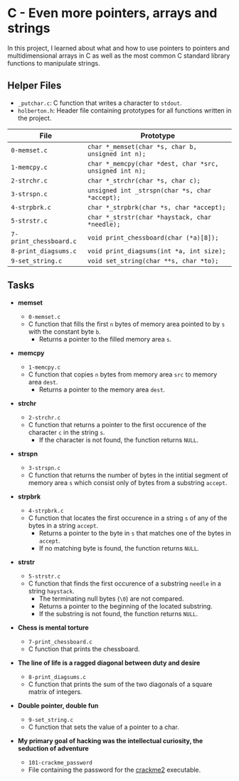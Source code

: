# C - Even more pointers, arrays and strings
In this project, I learned about what and how to use pointers to pointers and multidimensional arrays in C as well as the most common C standard library functions to manipulate strings.

## Helper Files

* `_putchar.c`: C function that writes a character to `stdout`.
* `holberton.h`: Header file containing prototypes for all functions written in the project.

| File         | Prototype                                               |
| ------------ | ------------------------------------------------------- |
| `0-memset.c` | `char *_memset(char *s, char b, unsigned int n);`       |
| `1-memcpy.c` | `char *_memcpy(char *dest, char *src, unsigned int n);` |
| `2-strchr.c` | `char *_strchr(char *s, char c);`                       |
| `3-strspn.c` | `unsigned int _strspn(char *s, char *accept);`          |
| `4-strpbrk.c` | `char *_strpbrk(char *s, char *accept);`               |
| `5-strstr.c` | `char *_strstr(char *haystack, char *needle);`          |
| `7-print_chessboard.c` | `void print_chessboard(char (*a)[8]);`        |
| `8-print_diagsums.c` | `void print_diagsums(int *a, int size);`        |
| `9-set_string.c` | `void set_string(char **s, char *to);`              |

## Tasks
* **memset**
  * `0-memset.c`
  * C function that fills the first `n` bytes of memory area pointed to by `s` with the constant byte `b`.
    * Returns a pointer to the filled memory area `s`.

* **memcpy**
  * `1-memcpy.c`
  * C function that copies `n` bytes from memory area `src` to memory area `dest`.
    * Returns a pointer to the memory area `dest`.

* **strchr**
  * `2-strchr.c`
  * C function that returns a pointer to the first occurence of the character `c` in the string `s`.
    * If the character is not found, the function returns `NULL`.

* **strspn**
  * `3-strspn.c`
  * C function that returns the number of bytes in the intitial segment of memory area `s` which consist only of bytes from a substring `accept`.

* **strpbrk**
  * `4-strpbrk.c`
  * C function that locates the first occurence in a string `s` of any of the bytes in a string `accept`.
    * Returns a pointer to the byte in `s` that matches one of the bytes in `accept`.
    * If no matching byte is found, the function returns `NULL`.

* **strstr**
  * `5-strstr.c`
  * C function that finds the first occurence of a substring `needle` in a string `haystack`.
    * The terminating null bytes (`\0`) are not compared.
    * Returns a pointer to the beginning of the located substring.
    * If the substring is not found, the function returns `NULL`.

* **Chess is mental torture**
  * `7-print_chessboard.c`
  * C function that prints the chessboard.

* **The line of life is a ragged diagonal between duty and desire**
  * `8-print_diagsums.c`
  * C function that prints the sum of the two diagonals of a square matrix of integers.

* **Double pointer, double fun**
  * `9-set_string.c`
  * C function that sets the value of a pointer to a char.

* **My primary goal of hacking was the intellectual curiosity, the seduction of adventure**
  * `101-crackme_password`
  * File containing the password for the [crackme2](https://github.com/holbertonschool/0x06.c) executable.
